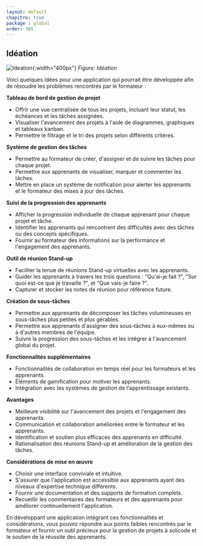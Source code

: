 ```yaml
---
layout: default
chapitre: true
package : global
order: 305
---
```


<!-- new slide -->

## Idéation

![Ideation]({{site.baseurl}}/pk_global/analyse-fonctionnelle/images/ideation.jpg){:width="400px"}
*Figure: Idéation*



Voici quelques idées pour une application qui pourrait être développée afin de résoudre les problèmes rencontrés par le formateur :

**Tableau de bord de gestion de projet**

* Offrir une vue centralisée de tous les projets, incluant leur statut, les échéances et les tâches assignées.
* Visualiser l'avancement des projets à l'aide de diagrammes, graphiques et tableaux kanban.
* Permettre le filtrage et le tri des projets selon différents critères.

**Système de gestion des tâches**

* Permettre au formateur de créer, d'assigner et de suivre les tâches pour chaque projet.
* Permettre aux apprenants de visualiser, marquer et commenter les tâches.
* Mettre en place un système de notification pour alerter les apprenants et le formateur des mises à jour des tâches.

**Suivi de la progression des apprenants**

* Afficher la progression individuelle de chaque apprenant pour chaque projet et tâche.
* Identifier les apprenants qui rencontrent des difficultés avec des tâches ou des concepts spécifiques.
* Fournir au formateur des informations sur la performance et l'engagement des apprenants.

**Outil de réunion Stand-up**

* Faciliter la tenue de réunions Stand-up virtuelles avec les apprenants.
* Guider les apprenants à travers les trois questions : "Qu'ai-je fait ?", "Sur quoi est-ce que je travaille ?", et "Que vais-je faire ?".
* Capturer et stocker les notes de réunion pour référence future.

**Création de sous-tâches**

* Permettre aux apprenants de décomposer les tâches volumineuses en sous-tâches plus petites et plus gérables.
* Permettre aux apprenants d'assigner des sous-tâches à eux-mêmes ou à d'autres membres de l'équipe.
* Suivre la progression des sous-tâches et les intégrer à l'avancement global du projet.

**Fonctionnalités supplémentaires**

* Fonctionnalités de collaboration en temps réel pour les formateurs et les apprenants.
* Éléments de gamification pour motiver les apprenants.
* Intégration avec les systèmes de gestion de l'apprentissage existants.

**Avantages**

* Meilleure visibilité sur l'avancement des projets et l'engagement des apprenants.
* Communication et collaboration améliorées entre le formateur et les apprenants.
* Identification et soutien plus efficaces des apprenants en difficulté.
* Rationalisation des réunions Stand-up et amélioration de la gestion des tâches.

**Considérations de mise en œuvre**

* Choisir une interface conviviale et intuitive.
* S'assurer que l'application est accessible aux apprenants ayant des niveaux d'expertise technique différents.
* Fournir une documentation et des supports de formation complets.
* Recueillir les commentaires des formateurs et des apprenants pour améliorer continuellement l'application.

En développant une application intégrant ces fonctionnalités et considérations, vous pouvez répondre aux points faibles rencontrés par le formateur et fournir un outil précieux pour la gestion de projets à solicode et le soutien de la réussite des apprenants.



 
  

